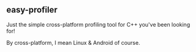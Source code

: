 easy-profiler
-------------

Just the simple cross-platform profiling tool for C++ you've been looking for!

By cross-platform, I mean Linux & Android of course.

